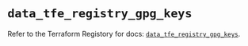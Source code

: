 # `data_tfe_registry_gpg_keys`

Refer to the Terraform Registory for docs: [`data_tfe_registry_gpg_keys`](https://registry.terraform.io/providers/hashicorp/tfe/0.51.0/docs/data-sources/registry_gpg_keys).
